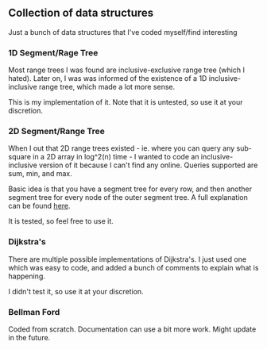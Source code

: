 ## Collection of data structures
Just a bunch of data structures that I've coded myself/find interesting

### 1D Segment/Rage Tree
Most range trees I was found are inclusive-exclusive range tree (which I hated). Later on, I was was informed of the existence of a 1D inclusive-inclusive range tree, which made a lot more sense.

This is my implementation of it. Note that it is untested, so use it at your discretion.

### 2D Segment/Range Tree
When I out that 2D range trees existed - ie. where you can query any sub-square in a 2D array in log^2(n) time - I wanted to code an inclusive-inclusive version of it because I can't find any online. Queries supported are sum, min, and max.

Basic idea is that you have a segment tree for every row, and then another segment tree for every node of the outer segment tree. A full explanation can be found [here](https://cp-algorithms.com/data_structures/segment_tree.html#generalization-to-higher-dimensions).

It is tested, so feel free to use it.

### Dijkstra's
There are multiple possible implementations of Dijkstra's. I just used one which was easy to code, and added a bunch of comments to explain what is happening.

I didn't test it, so use it at your discretion.

### Bellman Ford
Coded from scratch. Documentation can use a bit more work. Might update in the future.
